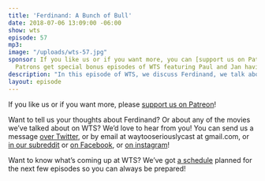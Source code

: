 ```yaml
---
title: 'Ferdinand: A Bunch of Bull'
date: 2018-07-06 13:09:00 -06:00
show: wts
episode: 57
mp3:
image: "/uploads/wts-57.jpg"
sponsor: If you like us or if you want more, you can [support us on Patreon](https://www.patreon.com/clockworkscast)!
  Patrons get special bonus episodes of WTS featuring Paul and Jan having a trivia showdown.
description: "In this episode of WTS, we discuss Ferdinand, we talk about toxic masculinity, animal rights and lots of other bull."
layout: episode
---
```


If you like us or if you want more, please [support us on Patreon](https://www.patreon.com/clockworkscast)!

Want to tell us your thoughts about Ferdinand? Or about any of the movies we’ve talked about on WTS? We’d love to hear from you! You can send us a message [over Twitter](http://www.twitter.com/wtscast), or by email at waytooseriouslycast at gmail.com, or [in our subreddit](https://www.reddit.com/r/Goodstuff_fm/) or [on Facebook](http://www.facebook.com/wtscast), or [on instagram](https://www.instagram.com/waytooseriously/)!

Want to know what’s coming up at WTS? We’ve got [a schedule](https://docs.google.com/document/d/1f6fvTgbzQOCUD_potL6mWClmSC3D2cOBgKz36OwSC68) planned for the next few episodes so you can always be prepared!
